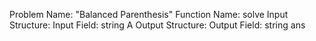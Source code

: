 Problem Name: "Balanced Parenthesis"
Function Name: solve
Input Structure:
Input Field: string A
Output Structure:
Output Field: string ans